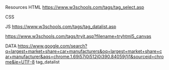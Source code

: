 Resources
HTML
https://www.w3schools.com/tags/tag_select.asp

CSS

JS
https://www.w3schools.com/tags/tag_datalist.asp


https://www.w3schools.com/tags/tryit.asp?filename=tryhtml5_canvas

DATA
https://www.google.com/search?q=largest+market+share+car+manufacturers&oq=largest+market+share+car+manufacturer&aqs=chrome.1.69i57j0i512j0i390.84059j1j1&sourceid=chrome&ie=UTF-8
tag_datalist